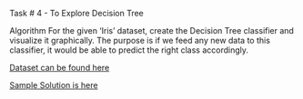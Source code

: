 Task # 4 - To Explore Decision Tree

Algorithm
For the given ‘Iris’ dataset, create the Decision Tree classifier and
visualize it graphically. The purpose is if we feed any new data to this
classifier, it would be able to predict the right class accordingly.

[Dataset can be found here](https://drive.google.com/file/d/11Iq7YvbWZbt8VXjfm06brx66b10YiwK-/view?usp=sharing)

[Sample Solution is here](https://drive.google.com/file/d/1mQguC2gku2-QFruj09a30N0TYDwCmPkq/view?usp=sharing)
